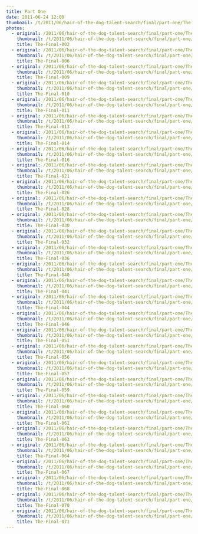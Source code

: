 ```yaml
---
title: Part One
date: 2011-06-24 12:00
thumbnail: /t/2011/06/hair-of-the-dog-talent-search/final/part-one/The-Final-002.JPG
photos:
  - original: /2011/06/hair-of-the-dog-talent-search/final/part-one/The-Final-002.JPG
    thumbnail: /t/2011/06/hair-of-the-dog-talent-search/final/part-one/The-Final-002.JPG
    title: The-Final-002
  - original: /2011/06/hair-of-the-dog-talent-search/final/part-one/The-Final-006.JPG
    thumbnail: /t/2011/06/hair-of-the-dog-talent-search/final/part-one/The-Final-006.JPG
    title: The-Final-006
  - original: /2011/06/hair-of-the-dog-talent-search/final/part-one/The-Final-009.JPG
    thumbnail: /t/2011/06/hair-of-the-dog-talent-search/final/part-one/The-Final-009.JPG
    title: The-Final-009
  - original: /2011/06/hair-of-the-dog-talent-search/final/part-one/The-Final-010.JPG
    thumbnail: /t/2011/06/hair-of-the-dog-talent-search/final/part-one/The-Final-010.JPG
    title: The-Final-010
  - original: /2011/06/hair-of-the-dog-talent-search/final/part-one/The-Final-011.JPG
    thumbnail: /t/2011/06/hair-of-the-dog-talent-search/final/part-one/The-Final-011.JPG
    title: The-Final-011
  - original: /2011/06/hair-of-the-dog-talent-search/final/part-one/The-Final-013.JPG
    thumbnail: /t/2011/06/hair-of-the-dog-talent-search/final/part-one/The-Final-013.JPG
    title: The-Final-013
  - original: /2011/06/hair-of-the-dog-talent-search/final/part-one/The-Final-014.JPG
    thumbnail: /t/2011/06/hair-of-the-dog-talent-search/final/part-one/The-Final-014.JPG
    title: The-Final-014
  - original: /2011/06/hair-of-the-dog-talent-search/final/part-one/The-Final-016.JPG
    thumbnail: /t/2011/06/hair-of-the-dog-talent-search/final/part-one/The-Final-016.JPG
    title: The-Final-016
  - original: /2011/06/hair-of-the-dog-talent-search/final/part-one/The-Final-021.JPG
    thumbnail: /t/2011/06/hair-of-the-dog-talent-search/final/part-one/The-Final-021.JPG
    title: The-Final-021
  - original: /2011/06/hair-of-the-dog-talent-search/final/part-one/The-Final-026.JPG
    thumbnail: /t/2011/06/hair-of-the-dog-talent-search/final/part-one/The-Final-026.JPG
    title: The-Final-026
  - original: /2011/06/hair-of-the-dog-talent-search/final/part-one/The-Final-028.JPG
    thumbnail: /t/2011/06/hair-of-the-dog-talent-search/final/part-one/The-Final-028.JPG
    title: The-Final-028
  - original: /2011/06/hair-of-the-dog-talent-search/final/part-one/The-Final-030.JPG
    thumbnail: /t/2011/06/hair-of-the-dog-talent-search/final/part-one/The-Final-030.JPG
    title: The-Final-030
  - original: /2011/06/hair-of-the-dog-talent-search/final/part-one/The-Final-032.JPG
    thumbnail: /t/2011/06/hair-of-the-dog-talent-search/final/part-one/The-Final-032.JPG
    title: The-Final-032
  - original: /2011/06/hair-of-the-dog-talent-search/final/part-one/The-Final-036.JPG
    thumbnail: /t/2011/06/hair-of-the-dog-talent-search/final/part-one/The-Final-036.JPG
    title: The-Final-036
  - original: /2011/06/hair-of-the-dog-talent-search/final/part-one/The-Final-040.JPG
    thumbnail: /t/2011/06/hair-of-the-dog-talent-search/final/part-one/The-Final-040.JPG
    title: The-Final-040
  - original: /2011/06/hair-of-the-dog-talent-search/final/part-one/The-Final-041.JPG
    thumbnail: /t/2011/06/hair-of-the-dog-talent-search/final/part-one/The-Final-041.JPG
    title: The-Final-041
  - original: /2011/06/hair-of-the-dog-talent-search/final/part-one/The-Final-044.JPG
    thumbnail: /t/2011/06/hair-of-the-dog-talent-search/final/part-one/The-Final-044.JPG
    title: The-Final-044
  - original: /2011/06/hair-of-the-dog-talent-search/final/part-one/The-Final-046.JPG
    thumbnail: /t/2011/06/hair-of-the-dog-talent-search/final/part-one/The-Final-046.JPG
    title: The-Final-046
  - original: /2011/06/hair-of-the-dog-talent-search/final/part-one/The-Final-051.JPG
    thumbnail: /t/2011/06/hair-of-the-dog-talent-search/final/part-one/The-Final-051.JPG
    title: The-Final-051
  - original: /2011/06/hair-of-the-dog-talent-search/final/part-one/The-Final-056.JPG
    thumbnail: /t/2011/06/hair-of-the-dog-talent-search/final/part-one/The-Final-056.JPG
    title: The-Final-056
  - original: /2011/06/hair-of-the-dog-talent-search/final/part-one/The-Final-057.JPG
    thumbnail: /t/2011/06/hair-of-the-dog-talent-search/final/part-one/The-Final-057.JPG
    title: The-Final-057
  - original: /2011/06/hair-of-the-dog-talent-search/final/part-one/The-Final-059.JPG
    thumbnail: /t/2011/06/hair-of-the-dog-talent-search/final/part-one/The-Final-059.JPG
    title: The-Final-059
  - original: /2011/06/hair-of-the-dog-talent-search/final/part-one/The-Final-060.JPG
    thumbnail: /t/2011/06/hair-of-the-dog-talent-search/final/part-one/The-Final-060.JPG
    title: The-Final-060
  - original: /2011/06/hair-of-the-dog-talent-search/final/part-one/The-Final-061.JPG
    thumbnail: /t/2011/06/hair-of-the-dog-talent-search/final/part-one/The-Final-061.JPG
    title: The-Final-061
  - original: /2011/06/hair-of-the-dog-talent-search/final/part-one/The-Final-063.JPG
    thumbnail: /t/2011/06/hair-of-the-dog-talent-search/final/part-one/The-Final-063.JPG
    title: The-Final-063
  - original: /2011/06/hair-of-the-dog-talent-search/final/part-one/The-Final-064.JPG
    thumbnail: /t/2011/06/hair-of-the-dog-talent-search/final/part-one/The-Final-064.JPG
    title: The-Final-064
  - original: /2011/06/hair-of-the-dog-talent-search/final/part-one/The-Final-067.JPG
    thumbnail: /t/2011/06/hair-of-the-dog-talent-search/final/part-one/The-Final-067.JPG
    title: The-Final-067
  - original: /2011/06/hair-of-the-dog-talent-search/final/part-one/The-Final-068.JPG
    thumbnail: /t/2011/06/hair-of-the-dog-talent-search/final/part-one/The-Final-068.JPG
    title: The-Final-068
  - original: /2011/06/hair-of-the-dog-talent-search/final/part-one/The-Final-070.JPG
    thumbnail: /t/2011/06/hair-of-the-dog-talent-search/final/part-one/The-Final-070.JPG
    title: The-Final-070
  - original: /2011/06/hair-of-the-dog-talent-search/final/part-one/The-Final-071.JPG
    thumbnail: /t/2011/06/hair-of-the-dog-talent-search/final/part-one/The-Final-071.JPG
    title: The-Final-071
---
```

